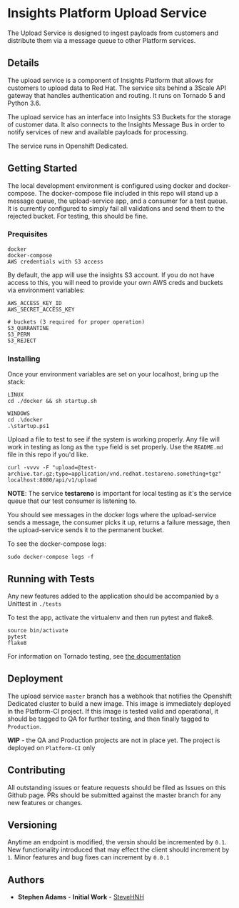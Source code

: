 # Insights Platform Upload Service

The Upload Service is designed to ingest payloads from customers and distribute
them via a message queue to other Platform services.

## Details

The upload service is a component of Insights Platform that allows for customers
to upload data to Red Hat. The service sits behind a 3Scale API gateway that
handles authentication and routing. It runs on Tornado 5 and Python 3.6.

The upload service has an interface into Insights S3 Buckets for the storage of
customer data. It also connects to the Insights Message Bus in order to notify
services of new and available payloads for processing.

The service runs in Openshift Dedicated.

## Getting Started

The local development environment is configured using docker and docker-compose.
The docker-compose file included in this repo will stand up a message queue, the
upload-service app, and a consumer for a test queue. It is currently configured
to simply fail all validations and send them to the rejected bucket. For testing,
this should be fine.

### Prequisites

    docker
    docker-compose
    AWS credentials with S3 access

By default, the app will use the insights S3 account. If you do not have access
to this, you will need to provide your own AWS creds and buckets via environment
variables:

    AWS_ACCESS_KEY_ID
    AWS_SECRET_ACCESS_KEY

    # buckets (3 required for proper operation)
    S3_QUARANTINE
    S3_PERM
    S3_REJECT

### Installing

Once your environment variables are set on your localhost, bring up the stack:

    LINUX
    cd ./docker && sh startup.sh

    WINDOWS
    cd .\docker
    .\startup.ps1

Upload a file to test to see if the system is working properly. Any file will
work in testing as long as the `type` field is set properly. Use the `README.md`
file in this repo if you'd like.

    curl -vvvv -F "upload=@test-archive.tar.gz;type=application/vnd.redhat.testareno.something+tgz" localhost:8080/api/v1/upload

**NOTE**: The service **testareno** is important for local testing as it's the service queue
that our test consumer is listening to.

You should see messages in the docker logs where the upload-service sends a message,
the consumer picks it up, returns a failure message, then the upload-service sends it to
the permanent bucket.

To see the docker-compose logs:

    sudo docker-compose logs -f

## Running with Tests

Any new features added to the application should be accompanied by a Unittest in `./tests`

To test the app, activate the virtualenv and then run pytest and flake8.

    source bin/activate
    pytest
    flake8

For information on Tornado testing, see [the documentation](http://www.tornadoweb.org/en/stable/_modules/tornado/testing.html)

## Deployment

The upload service `master` branch has a webhook that notifies the Openshift Dedicated
cluster to build a new image. This image is immediately deployed in the Platform-CI project.
If this image is tested valid and operational, it should be tagged to QA for further testing,
and then finally tagged to `Production`.

**WIP** - the QA and Production projects are not in place yet. The project is deployed on
`Platform-CI` only

## Contributing

All outstanding issues or feature requests should be filed as Issues on this Github
page. PRs should be submitted against the master branch for any new features or changes.

## Versioning

Anytime an endpoint is modified, the versin should be incremented by `0.1`. New
functionality introduced that may effect the client should increment by `1`. Minor
features and bug fixes can increment by `0.0.1`

## Authors

* **Stephen Adams** - **Initial Work** - [SteveHNH](https://github.com/SteveHNH)